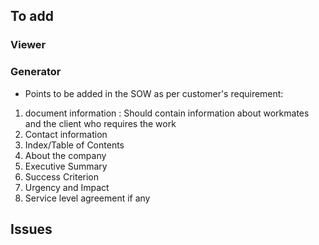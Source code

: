 ## To add

### Viewer

### Generator
- Points to be added in the SOW as per customer's requirement:
1) document information : Should contain information about workmates and the client who requires the work 
2) Contact information
3) Index/Table of Contents
4) About the company
5) Executive Summary
6) Success Criterion
7) Urgency and Impact
8) Service level agreement if any

## Issues
